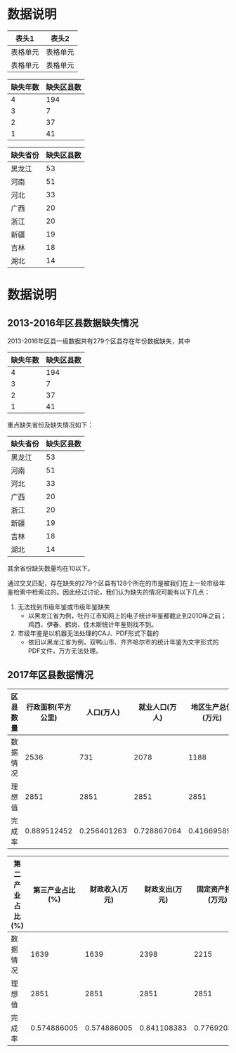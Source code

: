 # 数据说明 #


| 表头1  | 表头2|
| ---------- | -----------|
| 表格单元   | 表格单元   |
| 表格单元   | 表格单元   |

| 缺失年数 | 缺失区县数 |
| ---------- | -----------|
| 4 | 194 |
| 3 | 7 |
| 2 | 37 |
| 1 | 41 |

| 缺失省份 | 缺失区县数 |
| ---------- | -----------|
| 黑龙江 | 53 |
| 河南 | 51 |
| 河北 | 33 |
| 广西 | 20 |
| 浙江 | 20 |
| 新疆 | 19 |
| 吉林 | 18 |
| 湖北 | 14 |

# 数据说明 #

## 2013-2016年区县数据缺失情况 ##

2013-2016年区县一级数据共有279个区县存在年份数据缺失，其中

| 缺失年数 | 缺失区县数 |
| ---------- | -----------|
| 4 | 194 |
| 3 | 7 |
| 2 | 37 |
| 1 | 41 |

重点缺失省份及缺失情况如下：

| 缺失省份 | 缺失区县数 |
| ---------- | -----------|
| 黑龙江 | 53 |
| 河南 | 51 |
| 河北 | 33 |
| 广西 | 20 |
| 浙江 | 20 |
| 新疆 | 19 |
| 吉林 | 18 |
| 湖北 | 14 |

其余省份缺失数量均在10以下。

通过交叉匹配，存在缺失的279个区县有128个所在的市是被我们在上一轮市级年鉴检索中检索过的。因此经过讨论，我们认为缺失的情况可能有以下几点：
1. 无法找到市级年鉴或市级年鉴缺失
	* 以黑龙江省为例，牡丹江市知网上的电子统计年鉴都截止到2010年之前；鸡西、伊春、鹤岗、佳木斯统计年鉴则找不到。
2. 市级年鉴是以机器无法处理的CAJ、PDF形式下载的
	* 依旧以黑龙江省为例，双鸭山市、齐齐哈尔市的统计年鉴为文字形式的PDF文件，万方无法处理。

## 2017年区县数据情况 ##

| 区县数量 | 行政面积(平方公里) | 人口(万人) | 就业人口(万人) | 地区生产总值(万元) | 地区生产总值_第一产业(万元) | 地区生产总值_第二产业(万元) | 地区生产总值_第三产业(万元) | 第一产业占比(%)
| ---------- | -----------| ---------- | -----------| ---------- | -----------| ---------- | -----------| -----------|
|数据情况	|2536|	731|	2078|	1188|	1774|	1552|	1587|	1587|	1639|
|理想值	|2851|	2851|	2851|	2851|	2851|	2851|	2851|	2851|	2851|
|完成率	|0.889512452|	0.256401263|	0.728867064|	0.416695896|	0.622237811|	0.544370396|	0.556646791|	0.556646791|	0.574886005|

| 第二产业占比(%) | 第三产业占比(%) | 财政收入(万元) | 财政支出(万元) | 固定资产投资(万元) | 工业总产值(万元) | 在校学生数(人) | 医疗床位数(张) |
| ---------- | -----------| ---------- | -----------| ---------- | -----------| ---------- | -----------|
|数据情况		|1639|	1639|	2398|	2215|	1479|	989|	1249|	683|
|理想值		|2851|	2851|	2851|	2851|	2851|	2851|	2851|	2851|
|完成率		|0.574886005|	0.574886005|	0.841108383|	0.776920379|	0.518765345|	0.346895826|	0.438091898|	0.239565065|

